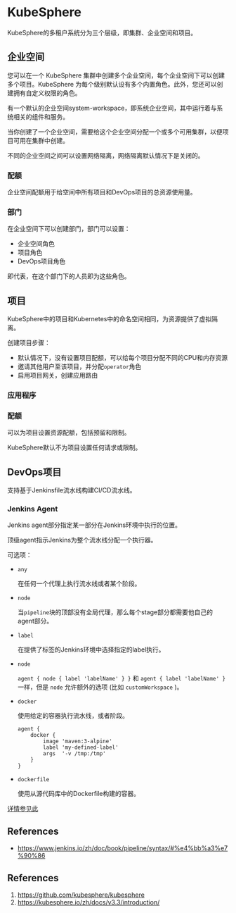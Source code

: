 # KubeSphere

KubeSphere的多租户系统分为三个层级，即集群、企业空间和项目。

## 企业空间

您可以在一个 KubeSphere 集群中创建多个企业空间，每个企业空间下可以创建多个项目。KubeSphere 为每个级别默认设有多个内置角色。此外，您还可以创建拥有自定义权限的角色。

有一个默认的企业空间system-workspace，即系统企业空间，其中运行着与系统相关的组件和服务。

当你创建了一个企业空间，需要给这个企业空间分配一个或多个可用集群，以便项目可用在集群中创建。

不同的企业空间之间可以设置网络隔离，网络隔离默认情况下是关闭的。

### 配额

企业空间配额用于给空间中所有项目和DevOps项目的总资源使用量。

### 部门

在企业空间下可以创建部门，部门可以设置：

- 企业空间角色
- 项目角色
- DevOps项目角色

即代表，在这个部门下的人员即为这些角色。

## 项目

KubeSphere中的项目和Kubernetes中的命名空间相同，为资源提供了虚拟隔离。

创建项目步骤：

- 默认情况下，没有设置项目配额，可以给每个项目分配不同的CPU和内存资源
- 邀请其他用户至该项目，并分配`operator`角色
- 启用项目网关，创建应用路由

### 应用程序



### 配额

可以为项目设置资源配额，包括预留和限制。

KubeSphere默认不为项目设置任何请求或限制。

## DevOps项目

支持基于Jenkinsfile流水线构建CI/CD流水线。

### Jenkins Agent

Jenkins agent部分指定某一部分在Jenkins环境中执行的位置。

顶级agent指示Jenkins为整个流水线分配一个执行器。

可选项：

- `any`

  在任何一个代理上执行流水线或者某个阶段。

- `node`

  当`pipeline`块的顶部没有全局代理，那么每个stage部分都需要他自己的agent部分。

- `label`

  在提供了标签的Jenkins环境中选择指定的label执行。

- `node`

  `agent { node { label 'labelName' } }` 和 `agent { label 'labelName' }` 一样，但是 `node` 允许额外的选项 (比如 `customWorkspace` )。

- `docker`

  使用给定的容器执行流水线，或者阶段。

  ```
  agent {
      docker {
          image 'maven:3-alpine'
          label 'my-defined-label'
          args  '-v /tmp:/tmp'
      }
  }
  ```

- `dockerfile`

  使用从源代码库中的Dockerfile构建的容器。



[详情参见此](https://kubesphere.com.cn/docs/v3.3/devops-user-guide/how-to-use/pipelines/choose-jenkins-agent/)





## References

- https://www.jenkins.io/zh/doc/book/pipeline/syntax/#%e4%bb%a3%e7%90%86











## References

1. https://github.com/kubesphere/kubesphere
2. https://kubesphere.io/zh/docs/v3.3/introduction/